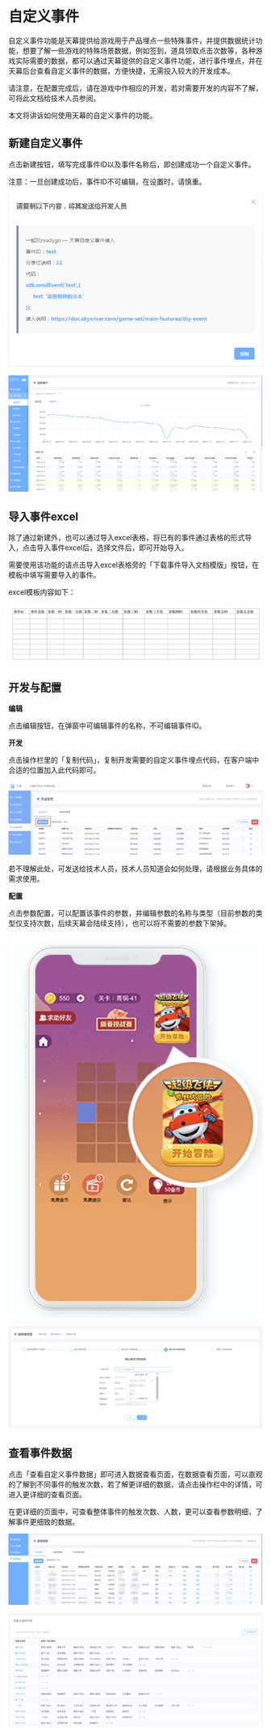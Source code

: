 # 自定义事件

自定义事件功能是天幕提供给游戏用于产品埋点一些特殊事件，并提供数据统计功能，想要了解一些游戏的特殊场景数据，例如签到，道具领取点击次数等，各种游戏实际需要的数据，都可以通过天幕提供的自定义事件功能，进行事件埋点，并在天幕后台查看自定义事件的数据，方便快捷，无需投入较大的开发成本。

请注意，在配置完成后，请在游戏中作相应的开发，若对需要开发的内容不了解，可将此文档给技术人员参阅。

本文将讲诉如何使用天幕的自定义事件的功能。

## 新建自定义事件

点击新建按钮，填写完成事件ID以及事件名称后，即创建成功一个自定义事件。

注意：一旦创建成功后，事件ID不可编辑，在设置时，请慎重。

![](../../.gitbook/assets/image%20%28252%29.png)

![](../../.gitbook/assets/image%20%28253%29.png)

## 导入事件excel

除了通过新建外，也可以通过导入excel表格，将已有的事件通过表格的形式导入，点击导入事件excel后，选择文件后，即可开始导入。

需要使用该功能的请点击导入excel表格旁的「下载事件导入文档模版」按钮，在模板中填写需要导入的事件。

excel模板内容如下：

![](../../.gitbook/assets/image%20%283%29.png)

## 开发与配置

**编辑**

点击编辑按钮，在弹窗中可编辑事件的名称，不可编辑事件ID。

**开发**

点击操作栏里的「复制代码」，复制开发需要的自定义事件埋点代码，在客户端中合适的位置加入此代码即可。

![](../../.gitbook/assets/image%20%28249%29.png)

若不理解此处，可发送给技术人员，技术人员知道会如何处理，请根据业务具体的需求使用。

**配置**

点击参数配置，可以配置该事件的参数，并编辑参数的名称与类型（目前参数的类型仅支持次数，后续天幕会陆续支持），也可以将不需要的参数下架掉。

![](../../.gitbook/assets/image%20%28160%29.png)

![](../../.gitbook/assets/image%20%2841%29.png)

## 查看事件数据

点击「查看自定义事件数据」即可进入数据查看页面，在数据查看页面，可以直观的了解到不同事件的触发次数，若了解更详细的数据，请点击操作栏中的详情，可进入更详细的查看页面。

在更详细的页面中，可查看整体事件的触发次数、人数，更可以查看参数明细，了解事件更细致的数据。

![](../../.gitbook/assets/image%20%2867%29.png)

![](../../.gitbook/assets/image%20%28107%29.png)

